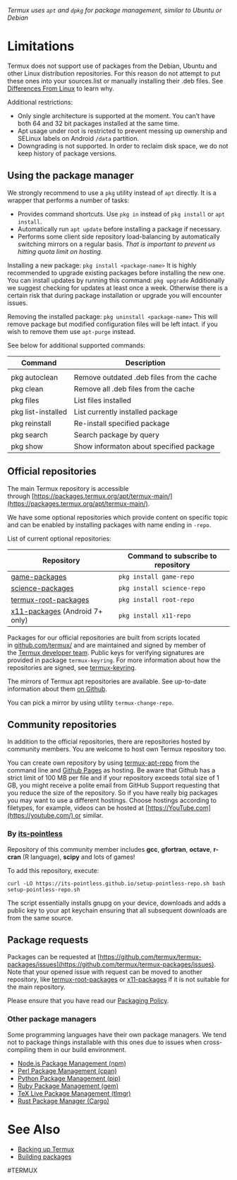 *Termux uses `apt` and `dpkg` for package management, similar to Ubuntu or Debian*
# Limitations
Termux does not support use of packages from the Debian, Ubuntu and other Linux distribution repositories. For this reason do not attempt to put these ones into your sources.list or manually installing their .deb files. See [Differences From Linux](https://wiki.termux.com/wiki/Differences_from_Linux) to learn why. 

Additional restrictions:
- Only single architecture is supported at the moment. You can’t have both 64 and 32 bit packages installed at the same time.
- Apt usage under root is restricted to prevent messing up ownership and SELinux labels on Android `/data` partition.
- Downgrading is not supported. In order to reclaim disk space, we do not keep history of package versions.

## Using the package manager

We strongly recommend to use a `pkg` utility instead of `apt` directly. It is a wrapper that performs a number of tasks:
- Provides command shortcuts. Use `pkg in` instead of `pkg install` or `apt install`. 
- Automatically run `apt update` before installing a package if necessary.
- Performs some client side repository load-balancing by automatically switching mirrors on a regular basis. *That is important  to prevent us hitting quota limit on hosting.*

Installing a new package:
`pkg install <package-name>` 
It is highly recommended to upgrade existing packages before installing the new one. You can install updates by running this command:
`pkg upgrade`
Additionally we suggest checking for updates at least once a week. Otherwise there is a certain risk that during package installation or upgrade you will encounter issues.

Removing the installed package:
`pkg uninstall <package-name>`
This will remove package but modified configuration files will be left intact. if you wish to remove them use `apt-purge` instead.

See below for additional supported commands:


| Command | Description |
| ------- | ----------- |
|         |             |
| pkg autoclean           | Remove outdated .deb files from the cache  |     |     |     |     |
| pkg clean               | Remove all .deb files from the cache       |     |     |     |     |
| pkg files <package>     | List files installed |
| pkg list-installed      | List currently installed package  |
| pkg reinstall <package> | Re-install specified package |
| pkg search <query>      | Search package by query                    | 
| pkg show <package>      | Show informaton about specified package    |

## Official repositories

The main Termux repository is accessible through [https://packages.termux.org/apt/termux-main/](https://packages.termux.org/apt/termux-main/).

We have some optional repositories which provide content on specific topic and can be enabled by installing packages with name ending in `-repo`.

List of current optional repositories:

|Repository|Command to subscribe to repository|
|---|---|
|[game-packages](https://github.com/termux/game-packages)|`pkg install game-repo`|
|[science-packages](https://github.com/termux/science-packages)|`pkg install science-repo`|
|[termux-root-packages](https://github.com/termux/termux-root-packages)|`pkg install root-repo`|
|[x11-packages](https://github.com/termux/x11-packages) (Android 7+ only)|`pkg install x11-repo`|

Packages for our official repositories are built from scripts located in [github.com/termux/](https://github.com/termux) and are maintained and signed by member of the [Termux developer team](https://github.com/orgs/termux/people). Public keys for verifying signatures are provided in package `termux-keyring`. For more information about how the repositories are signed, see [termux-keyring](https://wiki.termux.com/wiki/Termux-keyring "Termux-keyring").

The mirrors of Termux apt repositories are available. See up-to-date information about them [on Github](https://github.com/termux/termux-packages/wiki/Mirrors).

You can pick a mirror by using utility `termux-change-repo`.

## Community repositories

In addition to the official repositories, there are repositories hosted by community members. You are welcome to host own Termux repository too.

You can create own repository by using [termux-apt-repo](https://github.com/termux/termux-apt-repo) from the command line and [Github Pages](https://pages.github.com/) as hosting. Be aware that Github has a strict limit of 100 MB per file and if your repository exceeds total size of 1 GB, you might receive a polite email from GitHub Support requesting that you reduce the size of the repository. So if you have really big packages you may want to use a different hostings. Choose hostings according to filetypes, for example, videos can be hosted at [https://YouTube.com](https://youtube.com/) or similar.

### By [its-pointless](https://github.com/its-pointless/its-pointless.github.io)

Repository of this community member includes **gcc**, **gfortran**, **octave**, **r-cran** (R language), **scipy** and lots of games!

To add this repository, execute:

`curl -LO https://its-pointless.github.io/setup-pointless-repo.sh
bash setup-pointless-repo.sh`

The script essentially installs gnupg on your device, downloads and adds a public key to your apt keychain ensuring that all subsequent downloads are from the same source.

## Package requests

Packages can be requested at [https://github.com/termux/termux-packages/issues](https://github.com/termux/termux-packages/issues). Note that your opened issue with request can be moved to another repository, like [termux-root-packages](https://github.com/termux/termux-root-packages) or [x11-packages](https://github.com/termux/x11-packages) if it is not suitable for the main repository.

Please ensure that you have read our [Packaging Policy](https://github.com/termux/termux-packages/blob/master/CONTRIBUTING.md#a-note-about-package-requests).

### Other package managers

Some programming languages have their own package managers. We tend not to package things installable with this ones due to issues when cross-compiling them in our build environment.

- [Node.js Package Management (npm)](https://wiki.termux.com/wiki/Node.js "Node.js")
- [Perl Package Management (cpan)](https://wiki.termux.com/wiki/Perl "Perl")
- [Python Package Management (pip)](https://wiki.termux.com/wiki/Python "Python")
- [Ruby Package Management (gem)](https://wiki.termux.com/wiki/Ruby "Ruby")
- [TeX Live Package Management (tlmgr)](https://wiki.termux.com/wiki/TeX_Live "TeX Live")
- [Rust Package Manager (Cargo)](https://wiki.termux.com/wiki/Development_Environments#Rust "Development Environments")

# See Also

- [Backing up Termux](https://wiki.termux.com/wiki/Backing_up_Termux "Backing up Termux")
- [Building packages](https://wiki.termux.com/wiki/Building_packages "Building packages")

#TERMUX 
